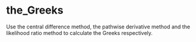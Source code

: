 # the_Greeks
Use the central difference method, the pathwise derivative method and the likelihood ratio method to calculate the Greeks respectively.

